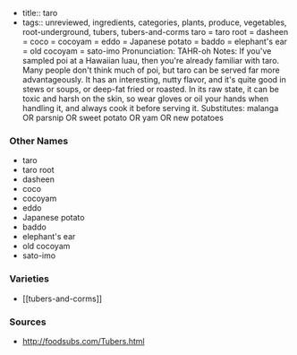 - title:: taro
- tags:: unreviewed, ingredients, categories, plants, produce, vegetables, root-underground, tubers, tubers-and-corms
taro = taro root = dasheen = coco = cocoyam = eddo = Japanese potato = baddo = elephant's ear = old cocoyam = sato-imo Pronunciation: TAHR-oh Notes: If you've sampled poi at a Hawaiian luau, then you're already familiar with taro. Many people don't think much of poi, but taro can be served far more advantageously. It has an interesting, nutty flavor, and it's quite good in stews or soups, or deep-fat fried or roasted. In its raw state, it can be toxic and harsh on the skin, so wear gloves or oil your hands when handling it, and always cook it before serving it. Substitutes: malanga OR parsnip OR sweet potato OR yam OR new potatoes

### Other Names

* taro
* taro root
* dasheen
* coco
* cocoyam
* eddo
* Japanese potato
* baddo
* elephant's ear
* old cocoyam
* sato-imo

### Varieties

* [[tubers-and-corms]]

### Sources
* http://foodsubs.com/Tubers.html
